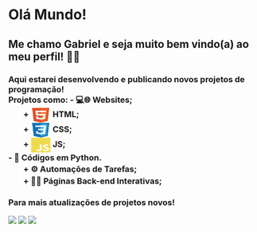 <h1>Olá Mundo!</h1>
<h2>Me chamo Gabriel e seja muito bem vindo(a) ao meu perfil! ​​​🧑‍💻​</h2>
<h3>Aqui estarei desenvolvendo e publicando novos projetos de programação! <br>
Projetos como:
- 💻​🌐​ Websites; <br>
ㅤㅤ+ <img align="center" alt="HTML" height="30" width="40" src="https://raw.githubusercontent.com/devicons/devicon/master/icons/html5/html5-original.svg">​​ HTML; <br>
ㅤㅤ+ <img align="center" alt="CSS" height="30" width="40" src="https://raw.githubusercontent.com/devicons/devicon/master/icons/css3/css3-original.svg">​​ CSS; <br>
ㅤㅤ+ <img align="center" alt="Js" height="30" width="40" src="https://raw.githubusercontent.com/devicons/devicon/master/icons/javascript/javascript-plain.svg">​​​ JS; <br>
- 🐍​ Códigos em Python. <br>
ㅤㅤ+ ⚙️​​ Automações de Tarefas; <br>
ㅤㅤ+ ​👨‍💻 Páginas Back-end Interativas; <br>
</h3>

### Para mais atualizações de projetos novos!
<div>
  <a href="https://www.linkedin.com/in/gabriel-ribeiro-847670262/" target="_blank"><img src="https://img.shields.io/badge/-LinkedIn-%230077B5?style=for-the 
     badge&logo=linkedin&logoColor=white" target="_blank"></a>
  <a href="https://discord.com/channels/@fullstackdeveloper_gabriel" target="_blank"><img src="https://img.shields.io/badge/Discord-7289DA?style=for-the-    
     badge&logo=discord&logoColor=white" target="_blank"></a> 
  <a href = "mailto:bielvalente16@gmail.com.com"><img src="https://img.shields.io/badge/-Gmail-%23333?style=for-the-badge&logo=gmail&logoColor=white" target="_blank"></a>
</div>
